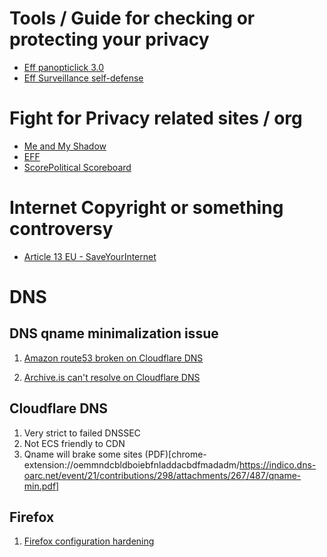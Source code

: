# Tools / Guide for checking or protecting your privacy

* [Eff panopticlick 3.0](https://panopticlick.eff.org/)
* [Eff Surveillance self-defense](https://ssd.eff.org/)

# Fight for Privacy related sites / org

* [Me and My Shadow](https://myshadow.org/)
* [EFF](https://eff.org) 
* [ScorePolitical Scoreboard](https://www.decidethefuture.org/#our-scoring-system)

# Internet Copyright or something controversy

* [Article 13 EU - SaveYourInternet](https://saveyourinternet.eu/)

# DNS

## DNS qname minimalization issue 

1. [Amazon route53 broken on Cloudflare DNS](https://community.cloudflare.com/t/1-1-1-1-not-resolving-route53-domain-aws-qname-minimization-problem/20249/9)

2. [Archive.is can't resolve on Cloudflare DNS](https://community.cloudflare.com/t/archive-is-error-1001/18227)

## Cloudflare DNS

1. Very strict to failed DNSSEC
2. Not ECS friendly to CDN
3. Qname will brake some sites (PDF)[chrome-extension://oemmndcbldboiebfnladdacbdfmadadm/https://indico.dns-oarc.net/event/21/contributions/298/attachments/267/487/qname-min.pdf]


## Firefox

1. [Firefox configuration hardening](https://github.com/pyllyukko/user.js/)

